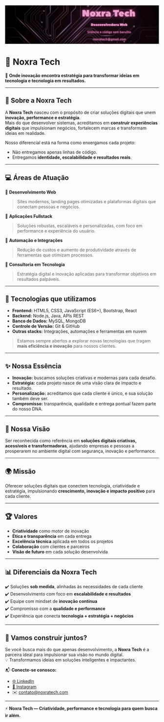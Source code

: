
![Imagem local](noxratech-banner-in.jpg) 

# 👾 Noxra Tech  

🔮 **Onde inovação encontra estratégia para transformar ideias em tecnologia e tecnologia em resultados.**  

---

## 📖 Sobre a Noxra Tech  

A **Noxra Tech** nasceu com o propósito de criar soluções digitais que unem **inovação, performance e estratégia**.  
Mais do que desenvolver sistemas, acreditamos em **construir experiências digitais** que impulsionam negócios, fortalecem marcas e transformam ideias em realidade.  

Nosso diferencial está na forma como enxergamos cada projeto:  
- Não entregamos apenas linhas de código.  
- Entregamos **identidade, escalabilidade e resultados reais**.  

---

## 💻 Áreas de Atuação  

🔹 **Desenvolvimento Web**  
> Sites modernos, landing pages otimizadas e plataformas digitais que conectam pessoas e negócios.  

🔹 **Aplicações Fullstack**  
> Soluções robustas, escaláveis e personalizadas, com foco em performance e experiência do usuário.  

🔹 **Automação e Integrações**  
> Redução de custos e aumento de produtividade através de ferramentas que otimizam processos.  

🔹 **Consultoria em Tecnologia**  
> Estratégia digital e inovação aplicadas para transformar objetivos em resultados palpáveis.  

---

## 🚀 Tecnologias que utilizamos  

- **Frontend:** HTML5, CSS3, JavaScript (ES6+), Bootstrap, React  
- **Backend:** Node.js, Java, APIs REST  
- **Banco de Dados:** MySQL, MongoDB  
- **Controle de Versão:** Git & GitHub  
- **Outras stacks:** Integrações, automações e ferramentas em nuvem  

> Estamos sempre abertos a explorar novas tecnologias que tragam **mais eficiência e inovação** para nossos clientes.  

---

## ✨ Nossa Essência  

- **Inovação:** buscamos soluções criativas e modernas para cada desafio.  
- **Estratégia:** cada projeto nasce de uma visão clara de impacto e resultado.  
- **Personalização:** acreditamos que cada cliente é único, e sua solução também deve ser.  
- **Compromisso:** transparência, qualidade e entrega pontual fazem parte do nosso DNA.  

---

## 🔮 Nossa Visão  

Ser reconhecida como referência em **soluções digitais criativas, acessíveis e transformadoras**, ajudando empresas e pessoas a prosperarem no ambiente digital com segurança, inovação e performance.  

---

## 🌍 Missão  

Oferecer soluções digitais que conectem tecnologia, criatividade e estratégia, impulsionando **crescimento, inovação e impacto positivo** para cada cliente.  

---

## 🏆 Valores  

- **Criatividade** como motor de inovação  
- **Ética e transparência** em cada entrega  
- **Excelência técnica** aplicada em todos os projetos  
- **Colaboração** com clientes e parceiros  
- **Visão de futuro** em cada solução desenvolvida  

---

## 📊 Diferenciais da Noxra Tech  

✔️ Soluções **sob medida**, alinhadas às necessidades de cada cliente  
✔️ Desenvolvimento com foco em **escalabilidade e resultados**  
✔️ Equipe com mindset de **inovação contínua**  
✔️ Compromisso com a **qualidade e performance**  
✔️ Experiência que conecta **tecnologia + estratégia + negócios**  

---

## 🤝 Vamos construir juntos?  

Se você busca mais do que apenas desenvolvimento, a **Noxra Tech** é a parceira ideal para impulsionar sua visão no mundo digital.  
💡 Transformamos ideias em soluções inteligentes e impactantes.  

📬 **Conecte-se conosco:**  
- [🌐 LinkedIn](https://www.linkedin.com/in/noxratech)  
- [📸 Instagram](#)  
- ✉️ contato@noxratech.com  

---

⚡ **Noxra Tech — Criatividade, performance e tecnologia para quem busca ir além.**  
